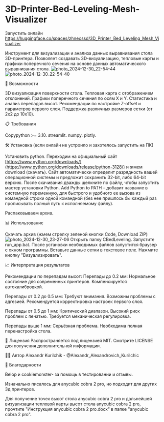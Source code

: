 # 3D-Printer-Bed-Leveling-Mesh-Visualizer

Запустить онлайн https://huggingface.co/spaces/zhnecssd/3D_Printer_Bed_Leveling_Mesh_Visualizer

Инструмент для визуализации и анализа данных выравнивания стола 3D-принтера. Позволяет создавать 3D-визуализацию, тепловые карты и графики поперечного сечения на основе данных автоматического выравнивания стола.
![photo_2024-12-30_22-54-44](https://github.com/user-attachments/assets/1da983c8-45a6-4cb1-9978-69600b02c5f3)![photo_2024-12-30_22-54-40](https://github.com/user-attachments/assets/a8daa52b-23e8-485f-925d-5e55f470b0f6)


🚀 Возможности

3D визуализация поверхности стола.
Тепловая карта с отображением отклонений.
Графики поперечного сечения по осям X и Y.
Статистика и анализ перепадов высот.
Рекомендации по настройке Z-offset и параметров первого слоя.
Поддержка различных размеров сетки (от 2x2 до 10x10).

📋 Требования

Copypython >= 3.10.
streamlit.
numpy.
plotly.

🛠 Установка (если онлайн не устроило и захотелось запустить на ПК)

Установить python.
  Переходим на официальный сайт [https://www.python.org/downloads/](https://www.python.org/downloads/release/python-3128/) и жмем download (скачать). Сайт автоматически определит разрядность вашей операционной системы и предложит сохранить 32-bit, либо 64-bit версию.
  После скачивания дважды щелкните по файлу, чтобы запустить мастер установки Python.
  Add Python to PATH – добавит название в системную переменную, для быстрого и удобного ее вызова из командной строки одной командной (без нее пришлось бы каждый раз прописывать полный путь к исполняемому файлу).
  
Распаковываем архив.

📊 Использование

Скачать архив (жмем стрелку зеленой кнопки Code, Download ZIP)![photo_2024-12-30_23-27-06](https://github.com/user-attachments/assets/d2e3e8f9-0d80-4b56-a997-23fba5b1943a)
Открыть папку CBedLeveling.
Запустите run_app.bat.
После установки необходимых файлов запустится браузер с окном программы. 
Вставьте данные сетки в текстовое поле.
Нажмите кнопку "Визуализировать".

📈 Интерпретация результатов

Рекомендации по перепадам высот:
Перепады до 0.2 мм:
Нормальное состояние для современных принтеров.
Компенсируется автокалибровкой.

Перепады от 0.2 до 0.5 мм:
Требуют внимания.
Возможны проблемы с адгезией.
Рекомендуется корректировка настроек первого слоя.

Перепады от 0.5 до 1 мм:
Критический диапазон.
Высокий риск проблем с печатью.
Требуется механическая регулировка.

Перепады выше 1 мм:
Серьёзная проблема.
Необходима полная перенастройка стола.

📝 Лицензия
Распространяется под лицензией MIT. Смотрите LICENSE для получения дополнительной информации.

👨‍💻 Автор
Alexandr Kurilchik - @Alexandr_Alexandrovich_Kurilchic

🙏 Благодарности

Belop и cookiemonster- за помощь в тестировании и отзывы.

Изначально писалось для anycubic cobra 2 pro, но подходит для других 3д принтеров. 

Для получение точек высот стола anycubic cobra 2 pro и дальнейшей визуализации тепловой карты высот стола anycubic cobra 2 pro, прочтите "Инструкция anycubic cobra 2 pro.docx" в папке "anycubic cobra 2 pro".


